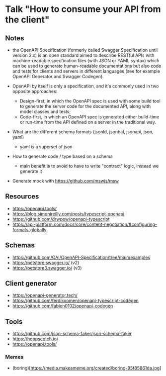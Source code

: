 # Talk "How to consume your API from the client"

## Notes

* the OpenAPI Specification (formerly called Swagger Specification until version 2.x) is an open standard aimed to describe RESTful APIs with machine-readable specfication files (with JSON or YAML syntax) which can be used to generate human-readable documentations but also code and tests for clients and servers in different languages (see for example OpenAPI Generator and Swagger Codegen).

* OpenAPI by itself is only a specification, and it's commonly used in two opposite approaches:
  * Design-first, in which the OpenAPI spec is used with some build tool to generate the server code for the documented API, along with model classes and tests;
  * Code-first, in which an OpenAPI spec is generated either build-time or run-time from the API defined on a server in the traditional way.

* What are the different schema formats (jsonld, jsonhal, jsonapi, json, yaml)
  * yaml is a superset of json

* How to generate code / type based on a schema
  * main benefit is to avoid to have to write "contract" logic, instead we generate it

* Generate mock with https://github.com/mswjs/msw

## Resources
- https://openapi.tools/
- https://blog.simonireilly.com/posts/typescript-openapi
- https://github.com/drwpow/openapi-typescript
- https://api-platform.com/docs/core/content-negotiation/#configuring-formats-globally

## Schemas
- https://github.com/OAI/OpenAPI-Specification/tree/main/examples
- https://petstore.swagger.io/ (v2)
- https://petstore3.swagger.io/ (v3)

## Client generator
- https://openapi-generator.tech/
- https://github.com/ferdikoomen/openapi-typescript-codegen
- https://github.com/fabien0102/openapi-codegen

## Tools
- https://github.com/json-schema-faker/json-schema-faker
- https://hoppscotch.io/
- https://openapi.tools/

### Memes
- (boring)[https://media.makeameme.org/created/boring-95f85861da.jpg]
